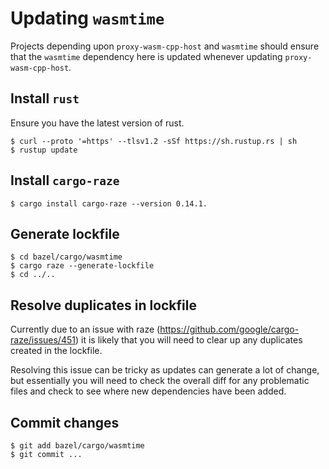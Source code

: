 
# Updating `wasmtime`

Projects depending upon `proxy-wasm-cpp-host` and `wasmtime` should
ensure that the `wasmtime` dependency here is updated whenever updating
`proxy-wasm-cpp-host`.

## Install `rust`

Ensure you have the latest version of rust.

```console
$ curl --proto '=https' --tlsv1.2 -sSf https://sh.rustup.rs | sh
$ rustup update
```

## Install `cargo-raze`

```console
$ cargo install cargo-raze --version 0.14.1.
```

## Generate lockfile

```console
$ cd bazel/cargo/wasmtime
$ cargo raze --generate-lockfile
$ cd ../..
```

## Resolve duplicates in lockfile

Currently due to an issue with raze (https://github.com/google/cargo-raze/issues/451) it
is likely that you will need to clear up any duplicates created in the lockfile.

Resolving this issue can be tricky as updates can generate a lot of change, but essentially
you will need to check the overall diff for any problematic files and check to see where new
dependencies have been added.

## Commit changes

```console
$ git add bazel/cargo/wasmtime
$ git commit ...
```
